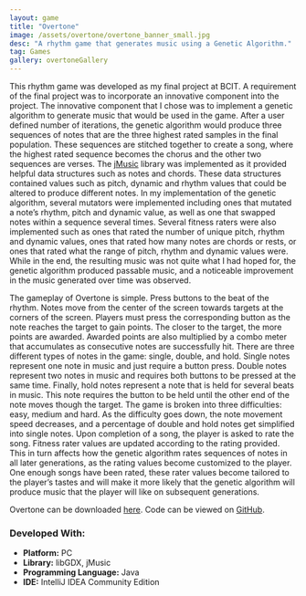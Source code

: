 ```yaml
---
layout: game
title: "Overtone"
image: /assets/overtone/overtone_banner_small.jpg
desc: "A rhythm game that generates music using a Genetic Algorithm."
tag: Games
gallery: overtoneGallery
---
```


This rhythm game was developed as my final project at BCIT. A requirement of the final project was to incorporate an innovative component into the project. The innovative component that I chose was to implement a genetic algorithm to generate music that would be used in the game. After a user defined number of iterations, the genetic algorithm would produce three sequences of notes that are the three highest rated samples in the final population. These sequences are stitched together to create a song, where the highest rated sequence becomes the chorus and the other two sequences are verses. The <a href="http://explodingart.com/jmusic/">jMusic</a> library was implemented as it provided helpful data structures such as notes and chords. These data structures contained values such as pitch, dynamic and rhythm values that could be altered to produce different notes. In my implementation of the genetic algorithm, several mutators were implemented including ones that mutated a note’s rhythm, pitch and dynamic value, as well as one that swapped notes within a sequence several times. Several fitness raters were also implemented such as ones that rated the number of unique pitch, rhythm and dynamic values, ones that rated how many notes are chords or rests, or ones that rated what the range of pitch, rhythm and dynamic values were. While in the end, the resulting music was not quite what I had hoped for, the genetic algorithm produced passable music, and a noticeable improvement in the music generated over time was observed.

The gameplay of Overtone is simple. Press buttons to the beat of the rhythm. Notes move from the center of the screen towards targets at the corners of the screen. Players must press the corresponding button as the note reaches the target to gain points. The closer to the target, the more points are awarded. Awarded points are also multiplied by a combo meter that accumulates as consecutive notes are successfully hit. There are three different types of notes in the game: single, double, and hold. Single notes represent one note in music and just require a button press. Double notes represent two notes in music and requires both buttons to be pressed at the same time. Finally, hold notes represent a note that is held for several beats in music. This note requires the button to be held until the other end of the note moves though the target. The game is broken into three difficulties: easy, medium and hard. As the difficulty goes down, the note movement speed decreases, and a percentage of double and hold notes get simplified into single notes. Upon completion of a song, the player is asked to rate the song. Fitness rater values are updated according to the rating provided. This in turn affects how the genetic algorithm rates sequences of notes in all later generations, as the rating values become customized to the player. One enough songs have been rated, these rater values become tailored to the player’s tastes and will make it more likely that the genetic algorithm will produce music that the player will like on subsequent generations.

Overtone can be downloaded <a href="https://drive.google.com/open?id=0B6pPk6ylguVNbGpoSTVMWGFCc1E">here</a>. Code can be viewed on <a href="https://github.com/twarrre/Overtone">GitHub</a>.

### Developed With:
* __Platform:__ PC
* __Library:__ libGDX, jMusic
* __Programming Language:__ Java
* __IDE:__ IntelliJ IDEA Community Edition